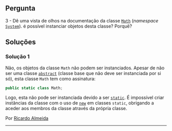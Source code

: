 ## Pergunta

3 - Dê uma vista de olhos na documentação da classe
[`Math`](https://docs.microsoft.com/dotnet/api/system.math)
(_namespace_ [`System`](https://docs.microsoft.com/dotnet/api/system)).
é possível instanciar objetos desta classe? Porquê?


## Soluções

### Solução 1

Não, os objetos da classe `Math` não podem ser instanciados. Apesar de não ser uma classe [`abstract`](https://docs.microsoft.com/en-us/dotnet/csharp/language-reference/keywords/abstract) (classe base que não deve ser instanciada por si só), esta classe `Math` tem como assinatura: 

```cs
public static class Math;
```

Logo, esta não pode ser instanciada devido a ser [`static`](https://docs.microsoft.com/en-us/dotnet/csharp/language-reference/keywords/static). É impossível criar  instâncias da classe com o uso de [`new`](https://docs.microsoft.com/en-us/dotnet/csharp/language-reference/keywords/new) em classes `static`, obrigando a aceder
aos membros da classe através da própria classe.

Por [Ricardo Almeida](https://github.com/King-Bugs)

---